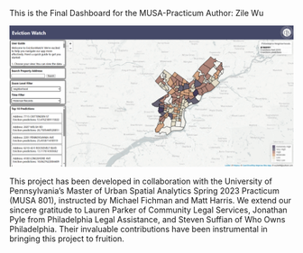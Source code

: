 This is the Final Dashboard for the MUSA-Practicum 
Author: Zile Wu

![Alt Text](images\overview.png)

This project has been developed in collaboration with the University of Pennsylvania’s Master of Urban Spatial Analytics Spring 2023 Practicum (MUSA 801), instructed by Michael Fichman and Matt Harris. We extend our sincere gratitude to Lauren Parker of Community Legal Services, Jonathan Pyle from Philadelphia Legal Assistance, and Steven Suffian of Who Owns Philadelphia. Their invaluable contributions have been instrumental in bringing this project to fruition.


